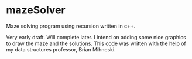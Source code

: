 # mazeSolver

Maze solving program using recursion written in c++.

Very early draft. Will complete later. I intend on adding some nice graphics to draw the maze and the solutions.
This code was written with the help of my data structures professor, Brian Mihneski. 

